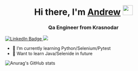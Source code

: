 <h1 align="center">Hi there, I'm <a href="https://andrechizh8.github.io/" target="_blank">Andrew</a> 
<img src="https://github.com/blackcater/blackcater/raw/main/images/Hi.gif" height="32"/></h1>
<h3 align="center">Qa Engineer from Krasnodar </h3>

<a href="https://www.linkedin.com/in/andrew-chizh8/">
    <img src="https://img.shields.io/badge/LinkedIn-blue?style=for-the-badge&logo=linkedin&logoColor=white" alt="LinkedIn Badge"/>
  </a>
   <a href="https://t.me/andrechizh8">
    <img src="https://img.shields.io/badge/Telegramm-blue?style=for-the-badge&logo=telegramm&logoColor=white%22%20alt=%22Telegramm%20Badge%22"/>
  </a>
</div>

- 🌱 I’m currently learning Python/Selenium/Pytest
- 💬 Want to learn Java/Selenide in future

![Anurag's GitHub stats](https://github-readme-stats.vercel.app/api?username=anuraghazra&show_icons=true&theme=dracula)
